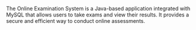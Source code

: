 The Online Examination System is a Java-based application integrated with MySQL that allows users to take exams and view their results. It provides a secure and efficient way to conduct online assessments. 
